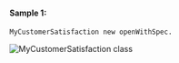 #### Sample 1: 
```
MyCustomerSatisfaction new openWithSpec.
```

![MyCustomerSatisfaction class](http://i.imgur.com/UU5AZpu.png)
